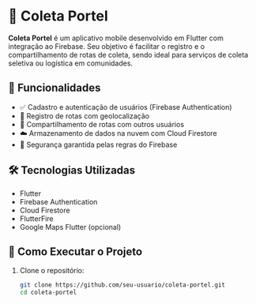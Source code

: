 # 🚛 Coleta Portel

**Coleta Portel** é um aplicativo mobile desenvolvido em Flutter com integração ao Firebase. Seu objetivo é facilitar o registro e o compartilhamento de rotas de coleta, sendo ideal para serviços de coleta seletiva ou logística em comunidades.

## 📱 Funcionalidades

- ✅ Cadastro e autenticação de usuários (Firebase Authentication)
- 📍 Registro de rotas com geolocalização
- 🔁 Compartilhamento de rotas com outros usuários
- ☁️ Armazenamento de dados na nuvem com Cloud Firestore
- 🔐 Segurança garantida pelas regras do Firebase

## 🛠️ Tecnologias Utilizadas

- Flutter
- Firebase Authentication
- Cloud Firestore
- FlutterFire
- Google Maps Flutter (opcional)

## 🚀 Como Executar o Projeto

1. Clone o repositório:
   ```bash
   git clone https://github.com/seu-usuario/coleta-portel.git
   cd coleta-portel
